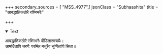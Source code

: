 +++
secondary_sources = [ "MSS_4977",]
jsonClass = "Subhaashita"
title = "आबद्धातिकठोरै रश्मिभरैः"

+++

<details open><summary>Text</summary>

आबद्धातिकठोरै रश्मिभरैः पीडिताश्मचयैः।  
आमर्दितापि चरणैः परमिह मधुरैव चूर्णितापि सिता॥
</details>
